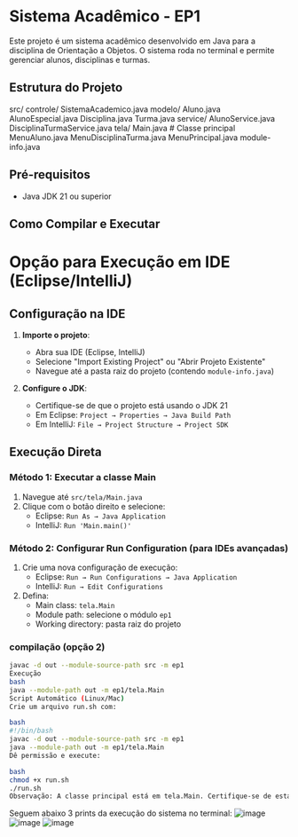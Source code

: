 # Sistema Acadêmico - EP1

Este projeto é um sistema acadêmico desenvolvido em Java para a disciplina de Orientação a Objetos. O sistema roda no terminal e permite gerenciar alunos, disciplinas e turmas.

## Estrutura do Projeto
src/
controle/
SistemaAcademico.java
modelo/
Aluno.java
AlunoEspecial.java
Disciplina.java
Turma.java
service/
AlunoService.java
DisciplinaTurmaService.java
tela/
Main.java # Classe principal
MenuAluno.java
MenuDisciplinaTurma.java
MenuPrincipal.java
module-info.java


## Pré-requisitos
- Java JDK 21 ou superior

## Como Compilar e Executar

# Opção para Execução em IDE (Eclipse/IntelliJ)

## Configuração na IDE

1. **Importe o projeto**:
   - Abra sua IDE (Eclipse, IntelliJ)
   - Selecione "Import Existing Project" ou "Abrir Projeto Existente"
   - Navegue até a pasta raiz do projeto (contendo `module-info.java`)

2. **Configure o JDK**:
   - Certifique-se de que o projeto está usando o JDK 21
   - Em Eclipse: `Project → Properties → Java Build Path`
   - Em IntelliJ: `File → Project Structure → Project SDK`

## Execução Direta

### Método 1: Executar a classe Main
1. Navegue até `src/tela/Main.java`
2. Clique com o botão direito e selecione:
   - Eclipse: `Run As → Java Application`
   - IntelliJ: `Run 'Main.main()'`

### Método 2: Configurar Run Configuration (para IDEs avançadas)
1. Crie uma nova configuração de execução:
   - Eclipse: `Run → Run Configurations → Java Application`
   - IntelliJ: `Run → Edit Configurations`
2. Defina:
   - Main class: `tela.Main`
   - Module path: selecione o módulo `ep1`
   - Working directory: pasta raiz do projeto

### compilação (opção 2)
```bash
javac -d out --module-source-path src -m ep1
Execução
bash
java --module-path out -m ep1/tela.Main
Script Automático (Linux/Mac)
Crie um arquivo run.sh com:

bash
#!/bin/bash
javac -d out --module-source-path src -m ep1
java --module-path out -m ep1/tela.Main
Dê permissão e execute:

bash
chmod +x run.sh
./run.sh
Observação: A classe principal está em tela.Main. Certifique-se de estar no diretório correto ao executar os comandos.
```

Seguem abaixo 3 prints da execução do sistema no terminal:
![image](https://github.com/user-attachments/assets/f52112d9-e945-4243-9667-3292f507d5c1)
![image](https://github.com/user-attachments/assets/2ac5bbda-48b0-4a4e-869f-4e4aa6658132)
![image](https://github.com/user-attachments/assets/8e1aed37-cb93-43d2-8c38-ba64e333e890)


